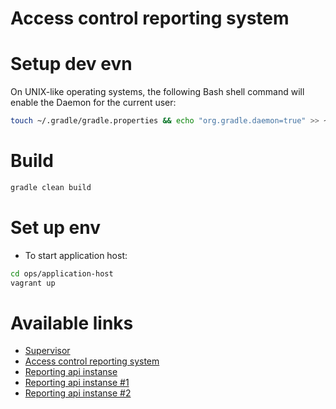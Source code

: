 Access control reporting system
====

# Setup dev evn

On UNIX-like operating systems, the following Bash shell command will enable the Daemon for the current user:

```bash
touch ~/.gradle/gradle.properties && echo "org.gradle.daemon=true" >> ~/.gradle/gradle.properties
```

# Build

```bash
gradle clean build
```

# Set up env

* To start application host:

```bash
cd ops/application-host
vagrant up
```

# Available links

* [Supervisor](http://localhost:9001/)
* [Access control reporting system](http://localhost:9999/)
* [Reporting api instanse](http://localhost:9999/api/)
 * [Reporting api instanse #1](http://localhost:9901/manage/health)
 * [Reporting api instanse #2](http://localhost:9902/manage/health)